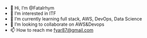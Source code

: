 - 👋 Hi, I’m @Fatalrhym
- 👀 I’m interested in ITF
- 🌱 I’m currently learning full stack, AWS, DevOps, Data Science
- 💞️ I’m looking to collaborate on AWS&Devops
- 📫 How to reach me fyar87@gmail.com

<!---
Fatalrhym/Fatalrhym is a ✨ special ✨ repository because its `README.md` (this file) appears on your GitHub profile.
You can click the Preview link to take a look at your changes.
--->
